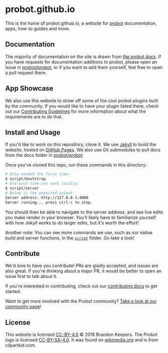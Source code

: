 # probot.github.io

This is the home of probot.github.io, a website for [probot](https://github.com/probot/probot) documentation, apps, how-to guides and more.

## Documentation

The majority of documentation on the site is drawn from [the probot docs](https://github.com/probot/probot/blob/master/docs/). If you have requests for documentation additions to probot, please open an issue in [probot/probot](https://github.com/probot/probot), or if you want to add them yourself, feel free to open a pull request there.

## App Showcase

We also use this website to show off some of the cool probot plugins built by the community. If you would like to have your plugin listed there, check out our [Contributing Guidelines](https://github.com/probot/probot.github.io/blob/master/CONTRIBUTING.md) for more information about what the requirements are to do that.

## Install and Usage

If you'd like to work on this repository, clone it. We use [Jekyll](https://jekyllrb.com/) to build the website, hosted on [GitHub Pages](https://pages.github.com/). We also use Git submodules to pull docs from the docs folder in  [probot/probot](https://github.com/probot/probot/tree/master/docs).

Once you've cloned this repo, run these commands in this directory:

```sh
# Only needed the first time:
$ script/bootstrap
# And each time you work locally:
$ script/server
# Below is the expected output:
Server address: http://127.0.0.1:4000
Server running... press ctrl-c to stop.
```

You should then be able to navigate to the server address, and see live edits you make render in your browser. You'll likely have to familiarize yourself with how Jekyll works to do larger edits, but it's worth the effort!

Another note: You can see more commands we use, such as our native build and server functions, in the [`script`](https://github.com/probot/probot.github.io/tree/master/script) folder. Go take a look!

## Contribute

We'd love to have you contribute! PRs are gladly accepted, and issues are also great. If you're thinking about a major PR, it would be better to open an issue first to talk about it.

If you're interested in contributing, check out our [contributing docs](CONTRIBUTING.md) to get started.

Want to get more involved with the Probot community? [Take a look at our community page](https://probot.github.io/community/)!

## License

This website is licensed [CC-BY-4.0](LICENSE) © 2018 Brandon Keepers. The Probot logo is licensed [CC-BY-SA-4.0](https://creativecommons.org/licenses/by-sa/4.0/deed.en). It was found on [wikimedia.org](https://commons.wikimedia.org/wiki/File:Robot-clip-art-book-covers-feJCV3-clipart.png) and is from clipartkid.com.
